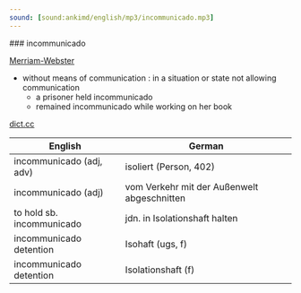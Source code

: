 ```yaml
---
sound: [sound:ankimd/english/mp3/incommunicado.mp3]
---
```


\### incommunicado

[Merriam-Webster](https://www.merriam-webster.com/dictionary/incommunicado)

- without means of communication : in a situation or state not allowing communication
    - a prisoner held incommunicado
    - remained incommunicado while working on her book

[dict.cc](https://www.dict.cc/incommunicado)

| English        | German       |
| -------------- | ------------ |
| incommunicado (adj, adv) | isoliert (Person, 402) |
| incommunicado (adj) | vom Verkehr mit der Außenwelt abgeschnitten |
| to hold sb. incommunicado | jdn. in Isolationshaft halten |
| incommunicado detention | Isohaft (ugs, f) |
| incommunicado detention | Isolationshaft (f) |
